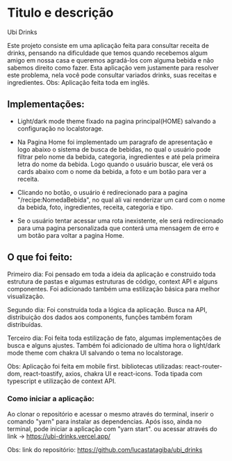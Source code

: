# Titulo e descrição

Ubi Drinks

Este projeto consiste em uma aplicação feita para consultar receita de drinks, pensando na dificuldade que temos quando recebemos algum amigo em nossa casa e queremos agradá-los com alguma bebida e não sabemos direito como fazer. Esta aplicação vem justamente para resolver este problema, nela você pode consultar variados drinks, suas receitas e ingredientes.
Obs: Aplicação feita toda em inglês.


## Implementações:

- Light/dark mode theme fixado na pagina principal(HOME) salvando a configuração no localstorage. 

- Na Pagina Home foi implementado um paragrafo de apresentação e logo abaixo o sistema de busca de bebidas, no qual o usuário pode filtrar pelo nome da bebida, categoria, ingredientes e até pela primeira letra do nome da bebida.
Logo quando o usuário buscar, ele verá os cards abaixo com o nome da bebida, a foto e um botão para ver a receita. 

- Clicando no botão, o usuário é redirecionado para a pagina "/recipe:NomedaBebida", no qual ali vai renderizar um card com o nome da bebida, foto, ingredientes, receita, categoria e tipo.

- Se o usuário tentar acessar uma rota inexistente, ele será redirecionado para uma pagina personalizada que conterá uma mensagem de erro e um botão para voltar a pagina Home.

## O que foi feito:


Primeiro dia: Foi pensado em toda a ideia da aplicação e construido toda estrutura de pastas e algumas estruturas de código, context API e alguns componentes. Foi adicionado também uma estilização básica para melhor visualização.

Segundo dia: Foi construída toda a lógica da aplicação. Busca na API, distribuição dos dados aos components, funções também foram distribuídas.

Terceiro dia: Foi feita toda estilização de fato, algumas implementações de busca e alguns ajustes. Também foi adicionado de ultima hora o light/dark mode theme com chakra UI salvando o tema no localstorage.

Obs: Aplicação foi feita em mobile first. bibliotecas utilizadas: react-router-dom, react-toastify, axios, chakra UI e react-icons. Toda tipada com typescript e utilização de context API.

### Como iniciar a aplicação:

Ao clonar o repositório e acessar o mesmo através do terminal, inserir o comando "yarn" para instalar as dependencias. Após isso, ainda no terminal, pode iniciar a aplicação com "yarn start". ou acessar através do link -> https://ubi-drinks.vercel.app/

Obs: link do repositório: https://github.com/lucastatagiba/ubi_drinks
